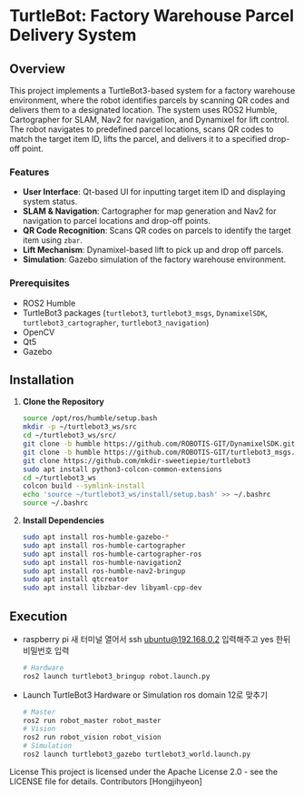 # TurtleBot: Factory Warehouse Parcel Delivery System

## Overview

This project implements a TurtleBot3-based system for a factory warehouse environment, where the robot identifies parcels by scanning QR codes and delivers them to a designated location. The system uses ROS2 Humble, Cartographer for SLAM, Nav2 for navigation, and Dynamixel for lift control. The robot navigates to predefined parcel locations, scans QR codes to match the target item ID, lifts the parcel, and delivers it to a specified drop-off point.

### Features
- **User Interface**: Qt-based UI for inputting target item ID and displaying system status.
- **SLAM & Navigation**: Cartographer for map generation and Nav2 for navigation to parcel locations and drop-off points.
- **QR Code Recognition**: Scans QR codes on parcels to identify the target item using `zbar`.
- **Lift Mechanism**: Dynamixel-based lift to pick up and drop off parcels.
- **Simulation**: Gazebo simulation of the factory warehouse environment.

### Prerequisites
- ROS2 Humble
- TurtleBot3 packages (`turtlebot3`, `turtlebot3_msgs`, `DynamixelSDK`, `turtlebot3_cartographer`, `turtlebot3_navigation`)
- OpenCV
- Qt5
- Gazebo

## Installation

1. **Clone the Repository**
    ```bash
    source /opt/ros/humble/setup.bash
    mkdir -p ~/turtlebot3_ws/src
    cd ~/turtlebot3_ws/src/
    git clone -b humble https://github.com/ROBOTIS-GIT/DynamixelSDK.git
    git clone -b humble https://github.com/ROBOTIS-GIT/turtlebot3_msgs.git
    git clone https://github.com/mkdir-sweetiepie/turtlebot3
    sudo apt install python3-colcon-common-extensions
    cd ~/turtlebot3_ws
    colcon build --symlink-install
    echo 'source ~/turtlebot3_ws/install/setup.bash' >> ~/.bashrc
    source ~/.bashrc
    ```

2. **Install Dependencies**
    ```bash
    sudo apt install ros-humble-gazebo-*
    sudo apt install ros-humble-cartographer
    sudo apt install ros-humble-cartographer-ros
    sudo apt install ros-humble-navigation2
    sudo apt install ros-humble-nav2-bringup
    sudo apt install qtcreator
    sudo apt install libzbar-dev libyaml-cpp-dev
    ```


## Execution
- raspberry pi 새 터미널 열어서
    ssh ubuntu@192.168.0.2
    입력해주고 yes 한뒤 비밀번호 입력
    ```bash
    # Hardware
    ros2 launch turtlebot3_bringup robot.launch.py
    ```
- Launch TurtleBot3 Hardware or Simulation
    ros domain 12로 맞추기
    ```bash
    # Master
    ros2 run robot_master robot_master
    # Vision
    ros2 run robot_vision robot_vision
    # Simulation
    ros2 launch turtlebot3_gazebo turtlebot3_world.launch.py
    ```

License
This project is licensed under the Apache License 2.0 - see the LICENSE file for details.
Contributors
[Hongjihyeon]


